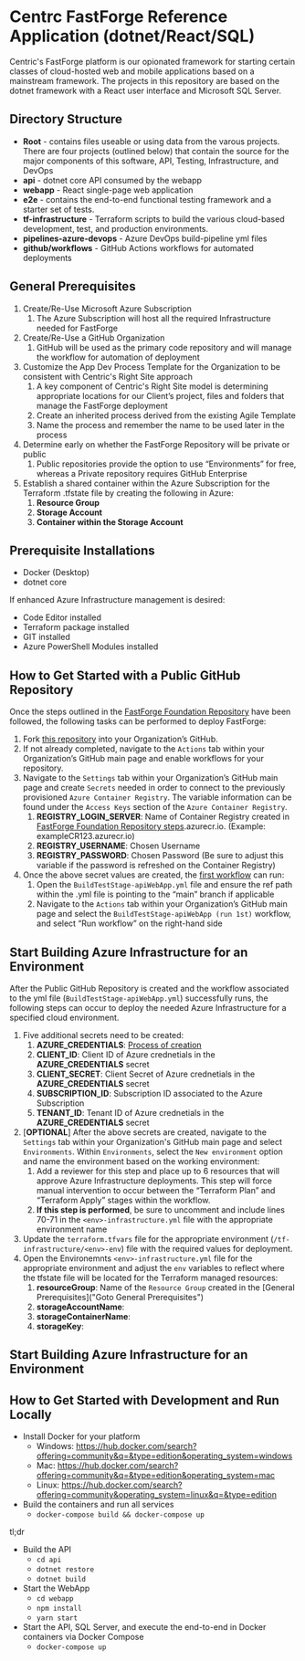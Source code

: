 # Centrc FastForge Reference Application (dotnet/React/SQL)
Centric's FastForge platform is our opionated framework for starting certain classes of cloud-hosted web and mobile applications based on a mainstream framework. The projects in this repository are based on the dotnet framework with a React user interface and Microsoft SQL Server.

## Directory Structure
* **Root** - contains files useable or using data from the varous projects. There are four projects (outlined below) that contain the source for the major components of this software, API, Testing, Infrastructure, and DevOps
* **api** - dotnet core API consumed by the webapp
* **webapp** - React single-page web application
* **e2e** - contains the  end-to-end functional testing framework and a starter set of tests.
* **tf-infrastructure** - Terraform scripts to build the various cloud-based development, test, and production environments.
* **pipelines-azure-devops** - Azure DevOps build-pipeline yml files
* **github/workflows** - GitHub Actions workflows for automated deployments

## General Prerequisites
1. Create/Re-Use Microsoft Azure Subscription
    1. The Azure Subscription will host all the required Infrastructure needed for FastForge
2. Create/Re-Use a GitHub Organization
    1. GitHub will be used as the primary code repository and will manage the workflow for automation of deployment
3. Customize the App Dev Process Template for the Organization to be consistent with Centric's Right Site approach
    1. A key component of Centric's Right Site model is determining appropriate locations for our Client’s project, files and folders that manage the FastForge deployment
    2. Create an inherited process derived from the existing Agile Template
    3. Name the process and remember the name to be used later in the process
4. Determine early on whether the FastForge Repository will be private or public
    1. Public repositories provide the option to use “Environments” for free, whereas a Private repository requires GitHub Enterprise
5. Establish a shared container within the Azure Subscription for the Terraform .tfstate file by creating the following in Azure: 
    1. **Resource Group**
    2. **Storage Account**
    3. **Container within the Storage Account**

## Prerequisite Installations
* Docker (Desktop)
* dotnet core

If enhanced Azure Infrastructure management is desired: 
* Code Editor installed 
* Terraform package installed
* GIT installed
* Azure PowerShell Modules installed

## How to Get Started with a Public GitHub Repository 
Once the steps outlined in the [FastForge Foundation Repository](https://github.com/centricconsulting/FastForge-Foundation/blob/main/tf-GitHub/readme.md) have been followed, the following tasks can be performed to deploy FastForge:
1. Fork [this repository](https://github.com/centricconsulting/FastForge-ReferenceApp-dotnet) into your Organization’s GitHub.
2. If not already completed, navigate to the ```Actions``` tab within your Organization’s GitHub main page and enable workflows for your repository.
3. Navigate to the ```Settings``` tab within your Organization’s GitHub main page and create ```Secrets``` needed in order to connect to the previously provisioned ```Azure Container Registry```. The variable information can be found under the ```Access Keys``` section of the ```Azure Container Registry```.
    1. **REGISTRY_LOGIN_SERVER**: Name of Container Registry created in [FastForge Foundation Repository steps](https://github.com/centricconsulting/FastForge-Foundation/blob/main/tf-GitHub/readme.md).azurecr.io. (Example: exampleCR123.azurecr.io)
    2. **REGISTRY_USERNAME**: Chosen Username
    3. **REGISTRY_PASSWORD**: Chosen Password (Be sure to adjust this variable if the password is refreshed on the Container Registry)
4. Once the above secret values are created, the [first workflow](https://github.com/centricconsulting/FastForge-ReferenceApp-dotnet/blob/main/.github/workflows/BuildTestStage-apiWebApp.yml) can run:
    1. Open the ```BuildTestStage-apiWebApp.yml``` file and ensure the ref path within the .yml file is pointing to the “main” branch if applicable
    2. Navigate to the ```Actions``` tab within your Organization’s GitHub main page and select the ```BuildTestStage-apiWebApp (run 1st)``` workflow, and select “Run workflow” on the right-hand side

## Start Building Azure Infrastructure for an Environment 
After the Public GitHub Repository is created and the workflow associated to the yml file (```BuildTestStage-apiWebApp.yml```) successfully runs, the following steps can occur to deploy the needed Azure Infrastructure for a specified cloud environment.
1. Five additional secrets need to be created:
    1. **AZURE_CREDENTIALS**: [Process of creation](https://github.com/Azure/login#configure-deployment-credentials)
    2. **CLIENT_ID**: Client ID of Azure crednetials in the **AZURE_CREDENTIALS** secret
    3. **CLIENT_SECRET**: Client Secret of Azure crednetials in the **AZURE_CREDENTIALS** secret
    4. **SUBSCRIPTION_ID**: Subscription ID associated to the Azure Subscription
    5. **TENANT_ID**: Tenant ID of Azure crednetials in the **AZURE_CREDENTIALS** secret
2. [**OPTIONAL**] After the above secrets are created, navigate to the ```Settings``` tab within your Organization's GitHub main page and select ```Environments```. Within ```Environments```, select the ```New environment``` option and name the environment based on the working environment:
    1. Add a reviewer for this step and place up to 6 resources that will approve Azure Infrastructure deployments. This step will force manual intervention to occur between the “Terraform Plan” and “Terraform Apply” stages within the workflow.
    2. **If this step is performed**, be sure to uncomment and include lines 70-71 in the ```<env>-infrastructure.yml``` file with the appropriate environment name
3. Update the ```terraform.tfvars``` file for the appropriate environment (```/tf-infrastructure/<env>-env```) file with the required values for deployment.
4. Open the Environemnts ```<env>-infrastructure.yml``` file for the appropriate environment and adjust the ```env``` variables to reflect where the tfstate file will be located for the Terraform managed resources:
    1. **resourceGroup**: Name of the ```Resource Group``` created in the [General Prerequisites]("Goto General Prerequisites")
    2. **storageAccountName**: 
    3. **storageContainerName**: 
    4. **storageKey**: 
## Start Building Azure Infrastructure for an Environment 
 





## How to Get Started with Development and Run Locally
* Install Docker for your platform
  * Windows: https://hub.docker.com/search?offering=community&q=&type=edition&operating_system=windows
  * Mac: https://hub.docker.com/search?offering=community&q=&type=edition&operating_system=mac
  * Linux: https://hub.docker.com/search?offering=community&operating_system=linux&q=&type=edition
* Build the containers and run all services
  * `docker-compose build && docker-compose up`

tl;dr

* Build the API
  * `cd api`
  * `dotnet restore`
  * `dotnet build`
* Start the WebApp
  * `cd webapp`
  * `npm install`
  * `yarn start`
* Start the API, SQL Server, and execute the end-to-end in Docker containers via Docker Compose
  * `docker-compose up`

